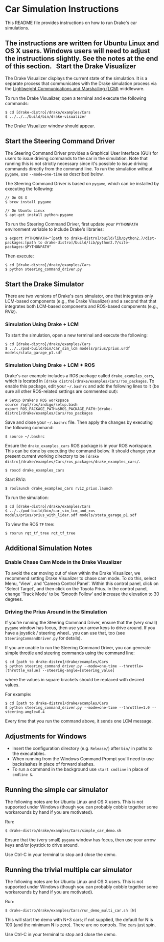 Car Simulation Instructions
===========================

This README file provides instructions on how to run Drake's car simulations.

The instructions are written for Ubuntu Linux and OS X users. Windows users will
need to adjust the instructions slightly. See the notes at the end of this
section.
 
Start the Drake Visualizer
--------------------------

The Drake Visualizer displays the current state of the simulation. It is a
separate process that communicates with the Drake simulation process via the
[Lightweight Communications and Marshalling (LCM)](https://lcm-proj.github.io/)
middleware.

To run the Drake Visualizer, open a terminal and execute the following commands:

```
$ cd [drake-distro]/drake/examples/Cars
$ ../../../build/bin/drake-visualizer
```

The Drake Visualizer window should appear.

Start the Steering Command Driver
---------------------------------

The Steering Command Driver provides a Graphical User Interface (GUI) for users
to issue driving commands to the car in the simulation. Note that running this
is not strictly necessary since it's possible to issue driving commands directly
from the command line. To run the simulation without `pygame`, use `--mode=one-time`
as described below.

The Steering Command Driver is based on `pygame`, which can be installed by
executing the following:

```
// On OS X
$ brew install pygame

// On Ubuntu Linux
$ apt-get install python-pygame
```

To run the Steering Command Driver, first update your `PYTHONPATH` environment
variable to include Drake's libraries:

```
$ export PYTHONPATH="[path to drake-distro]/build/lib/python2.7/dist-packages:[path to drake-distro]/build/lib/python2.7/site-packages:$PYTHONPATH"
```

Then execute:

```
$ cd [drake-distro]/drake/examples/Cars
$ python steering_command_driver.py
```

Start the Drake Simulator
-------------------------

There are two versions of Drake's cars simulator, one that integrates only
LCM-based components (e.g., the Drake Visualizer) and a second that that
integrates both LCM-based components and ROS-based components (e.g., RViz).

### Simulation Using Drake + LCM

To start the simulation, open a new terminal and execute the following:

```
$ cd [drake-distro]/drake/examples/Cars
$ ../../pod-build/bin/car_sim_lcm models/prius/prius.urdf models/stata_garage_p1.sdf
```

### Simulation Using Drake + LCM + ROS

Drake's car example includes a ROS package called `drake_examples_cars`, which
is located in `[drake distro]/drake/examples/Cars/ros_packages`.
To enable this package, edit your `~/.bashrc` and add the following lines to it
(be sure all other ROS-related settings are commented out):

```
# Setup Drake's ROS workspace
source /opt/ros/indigo/setup.bash
export ROS_PACKAGE_PATH=$ROS_PACKAGE_PATH:[drake-distro]/drake/examples/Cars/ros_packages
```

Save and close your `~/.bashrc` file. Then apply the changes by executing the
following command:

```
$ source ~/.bashrc
```

Ensure the `drake_examples_cars` ROS package is in your ROS workspace. This can
be done by executing the command below. It should change your present
current working directory to be
`[drake distro]/drake/examples/Cars/ros_packages/drake_examples_cars/`.

```
$ roscd drake_examples_cars
```

Start RViz:

```
$ roslaunch drake_examples_cars rviz_prius.launch
```

To run the simulation:

```
$ cd [drake-distro]/drake/examples/Cars
$ ../../pod-build/bin/car_sim_lcm_and_ros models/prius/prius_with_lidar.sdf models/stata_garage_p1.sdf
```

To view the ROS `TF` tree:

```
$ rosrun rqt_tf_tree rqt_tf_tree
```

Additional Simulation Notes
---------------------------

### Enable Chase Cam Mode in the Drake Visualizer

To avoid the car moving out of view within the Drake Visualizer, we recommend
setting Drake Visualizer to chase cam mode.  To do this, select Menu, 'View`,
and 'Camera Control Panel'. Within this control panel, click on 'Select Target',
and then click on the Toyota Prius.  In the control panel, change 'Track Mode'
to be 'Smooth Follow' and increase the elevation to 30 degrees.

### Driving the Prius Around in the Simulation

If you're running the Steering Command Driver, ensure that the (very small)
`pygame` window has focus, then use your arrow keys to drive around. If you have
a joystick / steering wheel.. you can use that, too (see
`SteeringCommandDriver.py` for details).

If you are unable to run the Steering Command Driver, you can generate simple
throttle and steering commands using the command line:

```
$ cd [path to drake-distro]/drake/examples/Cars
$ python steering_command_driver.py --mode=one-time --throttle=[throttle_value] --steering-angle=[steering_value]
```
where the values in square brackets should be replaced with desired values.

For example:

```
$ cd [path to drake-distro]/drake/examples/Cars
$ python steering_command_driver.py --mode=one-time --throttle=1.0 --steering-angle=0.4
```

Every time that you run the command above, it sends one LCM message.


Adjustments for Windows
-----------------------
- Insert the configuration directory (e.g. `Release/`) after `bin/` in paths to
the executables.
- When running from the Windows Command Prompt you'll need to use backslashes in
place of forward slashes.
- To run a command in the background use `start cmdline` in place of `cmdline &`.

Running the simple car simulator
--------------------------------

The following notes are for Ubuntu Linux and OS X users.
This is not supported under Windows (though you can probably cobble
together some workarounds by hand if you are motivated).

Run:
```
$ drake-distro/drake/examples/Cars/simple_car_demo.sh
```

Ensure that the (very small) `pygame` window has focus, then use your
arrow keys and/or joystick to drive around.

Use Ctrl-C in your terminal to stop and close the demo.

Running the trivial multiple car simulator
------------------------------------------

The following notes are for Ubuntu Linux and OS X users.
This is not supported under Windows (though you can probably cobble
together some workarounds by hand if you are motivated).

Run:
```
$ drake-distro/drake/examples/Cars/run_demo_multi_car.sh [N]
```

This will start the demo with N+3 cars; if not supplied, the default
for N is 100 (and the minimum N is zero).  There are no controls.  The
cars just spin.

Use Ctrl-C in your terminal to stop and close the demo.
